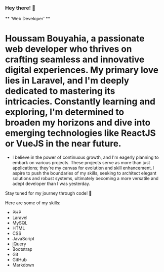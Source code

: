 ### Hey there! 👋

** 'Web Developer' **

# Houssam Bouyahia, a passionate web developer who thrives on crafting seamless and innovative digital experiences. My primary love lies in Laravel, and I'm deeply dedicated to mastering its intricacies. Constantly learning and exploring, I'm determined to broaden my horizons and dive into emerging technologies like ReactJS or VueJS in the near future.

* I believe in the power of continuous growth, and I'm eagerly planning to embark on various projects. These projects serve as more than just applications; they're my canvas for evolution and skill enhancement. I aspire to push the boundaries of my skills, seeking to architect elegant solutions and robust systems, ultimately becoming a more versatile and adept developer than I was yesterday.

Stay tuned for my journey through code! 🚀

<!-- generate a list of my skills. -->
Here are some of my skills:
- PHP
- Laravel
- MySQL
- HTML
- CSS
- JavaScript
- jQuery
- Bootstrap
- Git
- GitHub
- Markdown


